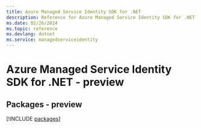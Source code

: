 ```yaml
---
title: Azure Managed Service Identity SDK for .NET
description: Reference for Azure Managed Service Identity SDK for .NET
ms.date: 02/26/2024
ms.topic: reference
ms.devlang: dotnet
ms.service: managedserviceidentity
---
```

# Azure Managed Service Identity SDK for .NET - preview
## Packages - preview
[!INCLUDE [packages](managed-service-identity-index.md)]